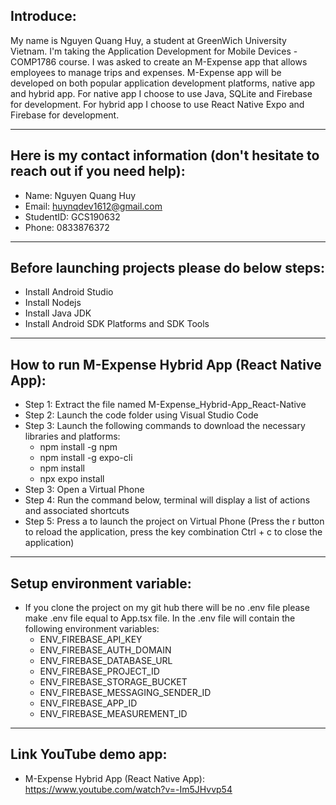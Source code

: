 ## Introduce:
My name is Nguyen Quang Huy, a student at GreenWich University Vietnam. I'm taking the Application Development for Mobile Devices - COMP1786 course. I was asked to create an M-Expense app that allows employees to manage trips and expenses. M-Expense app will be developed on both popular application development platforms, native app and hybrid app.
For native app I choose to use Java, SQLite and Firebase for development. For hybrid app I choose to use React Native Expo and Firebase for development.

---
## Here is my contact information (don't hesitate to reach out if you need help):
- Name: Nguyen Quang Huy
- Email: huynqdev1612@gmail.com
- StudentID: GCS190632
- Phone: 0833876372
---
## Before launching projects please do below steps:
- Install Android Studio
- Install Nodejs
- Install Java JDK
- Install Android SDK Platforms and SDK Tools 
---
## How to run M-Expense Hybrid App (React Native App):
- Step 1: Extract the file named M-Expense_Hybrid-App_React-Native
- Step 2: Launch the code folder using Visual Studio Code
- Step 3: Launch the following commands to download the necessary libraries and platforms:
  + npm install -g npm
  + npm install -g expo-cli
  + npm install
  + npx expo install
- Step 3: Open a Virtual Phone
- Step 4: Run the command below, terminal will display a list of actions and associated shortcuts
- Step 5: Press a to launch the project on Virtual Phone (Press the r button to reload the application, press the key combination Ctrl + c to close the application)
---
## Setup environment variable:
- If you clone the project on my git hub there will be no .env file please make .env file equal to App.tsx file. In the .env file will contain the following environment variables:
  + ENV_FIREBASE_API_KEY
  + ENV_FIREBASE_AUTH_DOMAIN
  + ENV_FIREBASE_DATABASE_URL
  + ENV_FIREBASE_PROJECT_ID 
  + ENV_FIREBASE_STORAGE_BUCKET
  + ENV_FIREBASE_MESSAGING_SENDER_ID
  + ENV_FIREBASE_APP_ID 
  + ENV_FIREBASE_MEASUREMENT_ID
---
## Link YouTube demo app:
- M-Expense Hybrid App (React Native App): https://www.youtube.com/watch?v=-Im5JHvvp54
